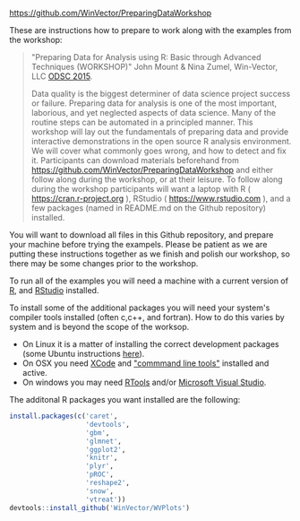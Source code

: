 <!-- README.md is generated from README.Rmd. Please edit that file -->
<https://github.com/WinVector/PreparingDataWorkshop>

These are instructions how to prepare to work along with the examples from the workshop:

> "Preparing Data for Analysis using R: Basic through Advanced Techniques (WORKSHOP)" John Mount & Nina Zumel, Win-Vector, LLC [ODSC 2015](http://opendatascicon.com/detailed-schedule/#day1).
>
> Data quality is the biggest determiner of data science project success or failure. Preparing data for analysis is one of the most important, laborious, and yet neglected aspects of data science. Many of the routine steps can be automated in a principled manner. This workshop will lay out the fundamentals of preparing data and provide interactive demonstrations in the open source R analysis environment. We will cover what commonly goes wrong, and how to detect and fix it. Participants can download materials beforehand from <https://github.com/WinVector/PreparingDataWorkshop> and either follow along during the workshop, or at their leisure. To follow along during the workshop participants will want a laptop with R ( <https://cran.r-project.org> ), RStudio ( <https://www.rstudio.com> ), and a few packages (named in README.md on the Github repository) installed.

You will want to download all files in this Github repository, and prepare your machine before trying the exampels. Please be patient as we are putting these instructions together as we finish and polish our workshop, so there may be some changes prior to the workshop.

To run all of the examples you will need a machine with a current version of [R](https://cran.r-project.org), and [RStudio](https://www.rstudio.com) installed.

To install some of the additional packages you will need your system's compiler tools installed (often c,c++, and fortran). How to do this varies by system and is beyond the scope of the worksop.

-   On Linux it is a matter of installing the correct development packages (some Ubuntu instructions [here](https://github.com/JohnMount/ec2R/blob/master/ec2steps.bash)).
-   On OSX you need [XCode](https://developer.apple.com/xcode/) and ["commmand line tools"](http://www.cnet.com/how-to/install-command-line-developer-tools-in-os-x/) installed and active.
-   On windows you may need [RTools](https://cran.r-project.org/bin/windows/Rtools/) and/or [Microsoft Visual Studio](https://msdn.microsoft.com/en-us/vstudio/cc136611.aspx).

The additonal R packages you want installed are the following:

``` r
install.packages(c('caret',
                   'devtools',
                   'gbm',
                   'glmnet',
                   'ggplot2',
                   'knitr',
                   'plyr',
                   'pROC',
                   'reshape2',
                   'snow',
                   'vtreat'))
devtools::install_github('WinVector/WVPlots')
```
